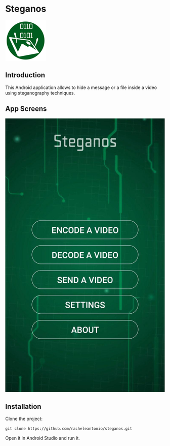 # Steganos
![alt text](https://raw.githubusercontent.com/tassoneroberto/steganos/master/screenshots/steganos-logo.png)

## Introduction

This Android application allows to hide a message or a file inside a video using steganography techniques.

## App Screens

![](https://raw.githubusercontent.com/tassoneroberto/steganos/master/screenshots/screenshot1.jpg)

## Installation
Clone the project:
```
git clone https://github.com/racheleantonio/steganos.git

```
Open it in Android Studio and run it.
